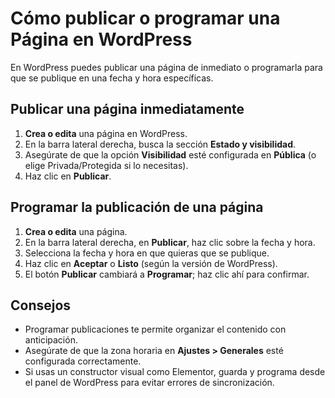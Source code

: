 # Cómo publicar o programar una Página en WordPress

En WordPress puedes publicar una página de inmediato o programarla para que se publique en una fecha y hora específicas.

## Publicar una página inmediatamente
1. **Crea o edita** una página en WordPress.
2. En la barra lateral derecha, busca la sección **Estado y visibilidad**.
3. Asegúrate de que la opción **Visibilidad** esté configurada en **Pública** (o elige Privada/Protegida si lo necesitas).
4. Haz clic en **Publicar**.

## Programar la publicación de una página
1. **Crea o edita** una página.
2. En la barra lateral derecha, en **Publicar**, haz clic sobre la fecha y hora.
3. Selecciona la fecha y hora en que quieras que se publique.
4. Haz clic en **Aceptar** o **Listo** (según la versión de WordPress).
5. El botón **Publicar** cambiará a **Programar**; haz clic ahí para confirmar.

## Consejos
- Programar publicaciones te permite organizar el contenido con anticipación.
- Asegúrate de que la zona horaria en **Ajustes > Generales** esté configurada correctamente.
- Si usas un constructor visual como Elementor, guarda y programa desde el panel de WordPress para evitar errores de sincronización.

